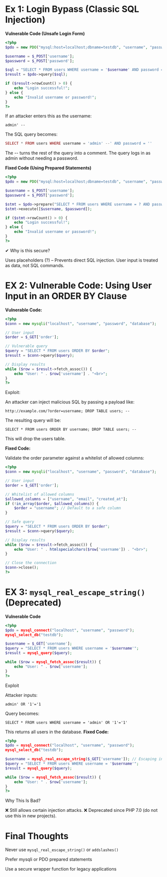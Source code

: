 # Ex 1: Login Bypass (Classic SQL Injection)

**Vulnerable Code (Unsafe Login Form)**

```php
<?php
$pdo = new PDO("mysql:host=localhost;dbname=testdb", "username", "password");

$username = $_POST['username'];
$password = $_POST['password'];

$sql = "SELECT * FROM users WHERE username = '$username' AND password = '$password'";
$result = $pdo->query($sql);

if ($result->rowCount() > 0) {
    echo "Login successful!";
} else {
    echo "Invalid username or password!";
}
?>
```

If an attacker enters this as the username:
```
admin' -- 
```
The SQL query becomes:
```php
SELECT * FROM users WHERE username = 'admin' --' AND password = ''
```
The -- turns the rest of the query into a comment.
The query logs in as admin without needing a password.

**Fixed Code (Using Prepared Statements)**

```php
<?php
$pdo = new PDO("mysql:host=localhost;dbname=testdb", "username", "password");

$username = $_POST['username'];
$password = $_POST['password'];

$stmt = $pdo->prepare("SELECT * FROM users WHERE username = ? AND password = ?");
$stmt->execute([$username, $password]);

if ($stmt->rowCount() > 0) {
    echo "Login successful!";
} else {
    echo "Invalid username or password!";
}
?>
```
✔ Why is this secure?

Uses placeholders (?) – Prevents direct SQL injection.
User input is treated as data, not SQL commands.


# EX 2: Vulnerable Code: Using User Input in an ORDER BY Clause

**Vulnerable Code:**
```php
<?php
$conn = new mysqli("localhost", "username", "password", "database");

// User input
$order = $_GET['order'];

// Vulnerable query
$query = "SELECT * FROM users ORDER BY $order";
$result = $conn->query($query);

// Display results
while ($row = $result->fetch_assoc()) {
    echo "User: " . $row['username'] . "<br>";
}
?>
```
Exploit:

An attacker can inject malicious SQL by passing a payload like:
```
http://example.com/?order=username; DROP TABLE users; --
```
The resulting query will be:
```
SELECT * FROM users ORDER BY username; DROP TABLE users; --
```
This will drop the users table.

**Fixed Code:**

Validate the order parameter against a whitelist of allowed columns:
```php
<?php
$conn = new mysqli("localhost", "username", "password", "database");

// User input
$order = $_GET['order'];

// Whitelist of allowed columns
$allowed_columns = ["username", "email", "created_at"];
if (!in_array($order, $allowed_columns)) {
    $order = "username"; // Default to a safe column
}

// Safe query
$query = "SELECT * FROM users ORDER BY $order";
$result = $conn->query($query);

// Display results
while ($row = $result->fetch_assoc()) {
    echo "User: " . htmlspecialchars($row['username']) . "<br>";
}

// Close the connection
$conn->close();
?>
```


# EX 3: ```mysql_real_escape_string()``` (Deprecated)

**Vulnerable Code**
```php
<?php
$pdo = mysql_connect("localhost", "username", "password");
mysql_select_db("testdb");

$username = $_GET['username'];
$query = "SELECT * FROM users WHERE username = '$username'";
$result = mysql_query($query);

while ($row = mysql_fetch_assoc($result)) {
    echo "User: " . $row['username'];
}
?>
```
Exploit

Attacker inputs:
```
admin' OR '1'='1
```
Query becomes:
```
SELECT * FROM users WHERE username = 'admin' OR '1'='1'
```
This returns all users in the database.
**Fixed Code:**
```php
<?php
$pdo = mysql_connect("localhost", "username", "password");
mysql_select_db("testdb");

$username = mysql_real_escape_string($_GET['username']); // Escaping input
$query = "SELECT * FROM users WHERE username = '$username'";
$result = mysql_query($query);

while ($row = mysql_fetch_assoc($result)) {
    echo "User: " . $row['username'];
}
?>
```
Why This Is Bad?

❌ Still allows certain injection attacks.
❌ Deprecated since PHP 7.0 (do not use this in new projects).


# Final Thoughts

Never use ```mysql_real_escape_string()``` or `addslashes()` 

Prefer mysqli or PDO prepared statements

Use a secure wrapper function for legacy applications













